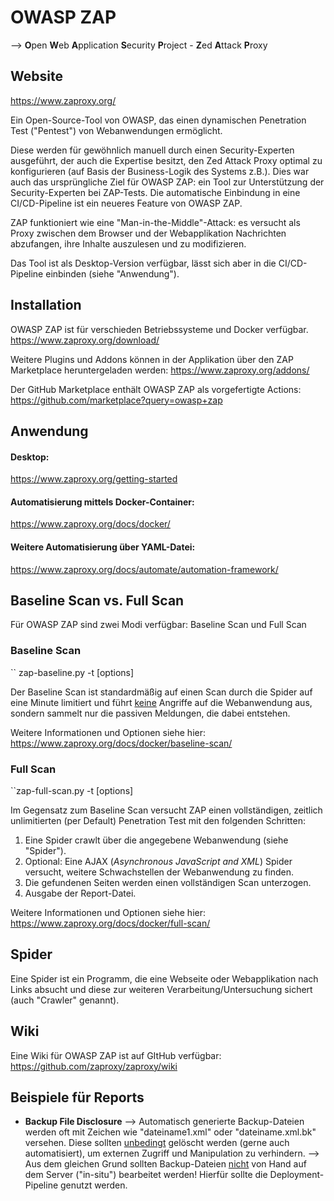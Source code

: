 # OWASP ZAP
--> **O**pen **W**eb **A**pplication **S**ecurity **P**roject - **Z**ed **A**ttack **P**roxy

## Website
https://www.zaproxy.org/

Ein Open-Source-Tool von OWASP, das einen dynamischen Penetration Test ("Pentest") von Webanwendungen ermöglicht.

Diese werden für gewöhnlich manuell durch einen Security-Experten ausgeführt, der auch die Expertise besitzt, den Zed Attack Proxy optimal zu konfigurieren (auf Basis der Business-Logik des Systems z.B.). Dies war auch das ursprüngliche Ziel für OWASP ZAP: ein Tool zur Unterstützung der Security-Experten bei ZAP-Tests. Die automatische Einbindung in eine CI/CD-Pipeline ist ein neueres Feature von OWASP ZAP.

ZAP funktioniert wie eine "Man-in-the-Middle"-Attack: es versucht als Proxy zwischen dem Browser und der Webapplikation Nachrichten abzufangen, ihre Inhalte auszulesen und zu modifizieren.

Das Tool ist als Desktop-Version verfügbar, lässt sich aber in die CI/CD-Pipeline einbinden (siehe "Anwendung").

## Installation

OWASP ZAP ist für verschieden Betriebssysteme und Docker verfügbar.
https://www.zaproxy.org/download/

Weitere Plugins und Addons können in der Applikation über den ZAP Marketplace heruntergeladen werden:
https://www.zaproxy.org/addons/

Der GitHub Marketplace enthält OWASP ZAP als vorgefertigte Actions:
https://github.com/marketplace?query=owasp+zap

## Anwendung

#### Desktop:
https://www.zaproxy.org/getting-started

#### Automatisierung mittels Docker-Container:
https://www.zaproxy.org/docs/docker/

#### Weitere Automatisierung über YAML-Datei:
https://www.zaproxy.org/docs/automate/automation-framework/

## Baseline Scan vs. Full Scan
Für OWASP ZAP sind zwei Modi verfügbar: Baseline Scan und Full Scan

### Baseline Scan
`` zap-baseline.py -t <target> [options]

Der Baseline Scan ist standardmäßig auf einen Scan durch die Spider auf eine Minute limitiert und führt <u>keine</u> Angriffe auf die Webanwendung aus, sondern sammelt nur die passiven Meldungen, die dabei entstehen.

Weitere  Informationen und Optionen siehe hier:
https://www.zaproxy.org/docs/docker/baseline-scan/

### Full Scan
``zap-full-scan.py -t <target> [options]

Im Gegensatz zum Baseline Scan versucht ZAP einen vollständigen, zeitlich unlimitierten (per Default) Penetration Test mit den folgenden Schritten:
1. Eine Spider crawlt über die angegebene Webanwendung (siehe "Spider").
2. Optional: Eine AJAX (*Asynchronous JavaScript and XML*) Spider versucht, weitere Schwachstellen der Webanwendung zu finden.
3. Die gefundenen Seiten werden einen vollständigen Scan unterzogen.
4. Ausgabe der Report-Datei.


Weitere  Informationen und Optionen siehe hier:
https://www.zaproxy.org/docs/docker/full-scan/

## Spider
Eine Spider ist ein Programm, die eine Webseite oder Webapplikation nach Links absucht und diese zur weiteren Verarbeitung/Untersuchung sichert (auch "Crawler" genannt).

## Wiki
Eine Wiki für OWASP ZAP ist auf GItHub verfügbar:
https://github.com/zaproxy/zaproxy/wiki


## Beispiele für Reports

- <b>Backup File Disclosure</b>
	--> Automatisch generierte Backup-Dateien werden oft mit Zeichen wie "dateiname1.xml" oder "dateiname.xml.bk" versehen. Diese sollten <u>unbedingt</u> gelöscht werden (gerne auch automatisiert), um externen Zugriff und Manipulation zu verhindern.
	--> Aus dem gleichen Grund sollten Backup-Dateien <u>nicht</u> von Hand auf dem Server ("in-situ") bearbeitet werden! Hierfür sollte die Deployment-Pipeline genutzt werden.
 